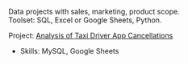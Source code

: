 Data projects with sales, marketing, product scope.  
Toolset: SQL, Excel or Google Sheets, Python.

Project: [Analysis of Taxi Driver App Cancellations](https://github.com/betomarcos/sales_marketing/blob/main/gett_taxi_project.md)  
- Skills: MySQL, Google Sheets   
